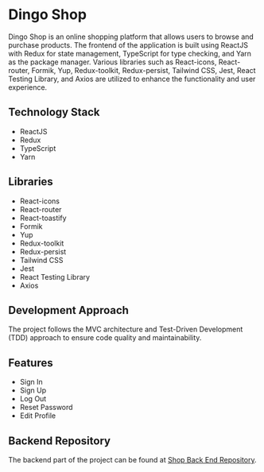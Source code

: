 # Dingo Shop

Dingo Shop is an online shopping platform that allows users to browse and purchase products. The frontend of the application is built using ReactJS with Redux for state management, TypeScript for type checking, and Yarn as the package manager. Various libraries such as React-icons, React-router, Formik, Yup, Redux-toolkit, Redux-persist, Tailwind CSS, Jest, React Testing Library, and Axios are utilized to enhance the functionality and user experience.

## Technology Stack
- ReactJS
- Redux
- TypeScript
- Yarn

## Libraries
- React-icons
- React-router
- React-toastify
- Formik
- Yup
- Redux-toolkit
- Redux-persist
- Tailwind CSS
- Jest
- React Testing Library
- Axios

## Development Approach
The project follows the MVC architecture and Test-Driven Development (TDD) approach to ensure code quality and maintainability.

## Features
- Sign In
- Sign Up
- Log Out
- Reset Password
- Edit Profile

## Backend Repository
The backend part of the project can be found at [Shop Back End Repository](https://github.com/saanny/shop-back-end).

